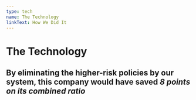 ```yaml
---
type: tech
name: The Technology
linkText: How We Did It
---
```


# The Technology

## By eliminating the higher-risk policies by our system, this company would have saved *8 points on its combined ratio*